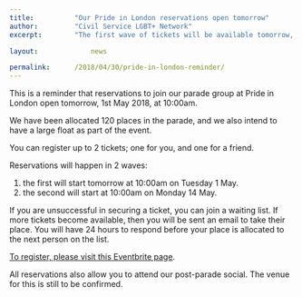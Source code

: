 ```yaml
---
title: 			"Our Pride in London reservations open tomorrow"
author: 		"Civil Service LGBT+ Network"
excerpt: 		"The first wave of tickets will be available tomorrow, 1st May 2018."

layout: 			news

permalink: 		/2018/04/30/pride-in-london-reminder/
---
```


This is a reminder that reservations to join our parade group at Pride in London open tomorrow, 1st May 2018, at 10:00am.

We have been allocated 120 places in the parade, and we also intend to have a large float as part of the event.

You can register up to 2 tickets; one for you, and one for a friend.

Reservations will happen in 2 waves:

1. the first will start tomorrow at 10:00am on Tuesday 1 May.
2. the second will start at 10:00am on Monday 14 May.

If you are unsuccessful in securing a ticket, you can join a waiting list. If more tickets become available, then you will be sent an email to take their place. You will have 24 hours to respond before your place is allocated to the next person on the list.

[To register, please visit this Eventbrite page](https://www.eventbrite.com/e/civil-service-at-pride-in-london-registration-44344963981?aff=cslgbtwebsite).

All reservations also allow you to attend our post-parade social. The venue for this is still to be confirmed.